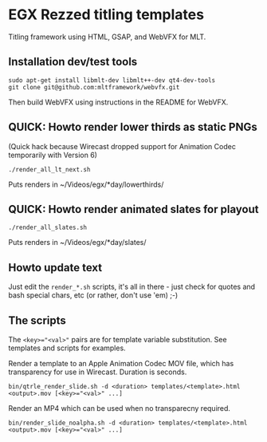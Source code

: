 # EGX Rezzed titling templates

Titling framework using HTML, GSAP, and WebVFX for MLT.

## Installation dev/test tools

```
sudo apt-get install libmlt-dev libmlt++-dev qt4-dev-tools
git clone git@github.com:mltframework/webvfx.git
```

Then build WebVFX using instructions in the README for WebVFX.

## QUICK: Howto render lower thirds as static PNGs

(Quick hack because Wirecast dropped support for Animation Codec temporarily with Version 6)
 
```
./render_all_lt_next.sh
```

Puts renders in ~/Videos/egx/*day/lowerthirds/

## QUICK: Howto render animated slates for playout

```
./render_all_slates.sh
```

Puts renders in ~/Videos/egx/*day/slates/

## Howto update text

Just edit the `render_*.sh` scripts, it's all in there - just check for quotes and bash special chars, etc (or rather, don't use 'em) ;-)

## The scripts

The `<key>="<val>"` pairs are for template variable substitution. See templates and scripts for examples.

Render a template to an Apple Animation Codec MOV file, which has transparency for use in Wirecast. Duration is seconds.

```
bin/qtrle_render_slide.sh -d <duration> templates/<template>.html <output>.mov [<key>="<val>" ...]
```

Render an MP4 which can be used when no transparecny required.
```
bin/render_slide_noalpha.sh -d <duration> templates/<template>.html <output>.mov [<key>="<val>" ...]
```






